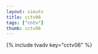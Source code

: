 ```yaml
--- 
layout: sieutv
title: cctv06
tags: ["cntv"]
thumb: cctv06
---
```

{% include tvadv key="cctv06" %}
